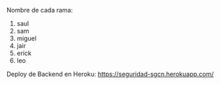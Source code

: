Nombre de cada rama:

1. saul
2. sam
3. miguel
4. jair
5. erick
6. leo

Deploy de Backend en Heroku: https://seguridad-sgcn.herokuapp.com/
